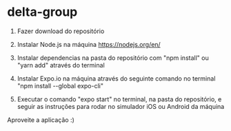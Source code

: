 # delta-group

1. Fazer download do repositório

2. Instalar Node.js na máquina https://nodejs.org/en/

3. Instalar dependencias na pasta do repositório com "npm install" ou "yarn add" através do terminal

4. Instalar Expo.io na máquina através do seguinte comando no terminal "npm install --global expo-cli"

5. Executar o comando "expo start" no terminal, na pasta do repositório, e seguir as instruções para rodar no simulador iOS ou Android da máquina

Aproveite a aplicação :)
